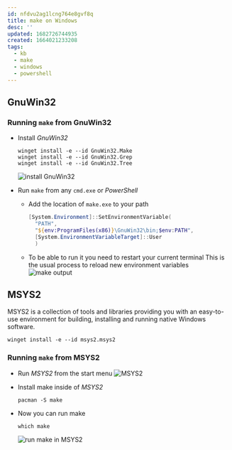 ```yaml
---
id: nfdvu2ag1lcng764e8gvf8q
title: make on Windows
desc: ''
updated: 1682726744935
created: 1664021233208
tags:
  - kb
  - make
  - windows
  - powershell
---
```


## GnuWin32

### Running `make` from GnuWin32

* Install _GnuWin32_

  ```text
  winget install -e --id GnuWin32.Make
  winget install -e --id GnuWin32.Grep
  winget install -e --id GnuWin32.Tree
  ```

  ![install _GnuWin32_](/assets/images/2022-09-24-12-15-46.png)

* Run `make` from any `cmd.exe` or _PowerShell_

  * Add the location of `make.exe` to your path

    ```powershell
    [System.Environment]::SetEnvironmentVariable(
      "PATH",
      "${env:ProgramFiles(x86)}\GnuWin32\bin;$env:PATH",
      [System.EnvironmentVariableTarget]::User
      )
     ```

  * To be able to run it you need to restart your current terminal
    This is the usual process to reload new environment variables
    ![make output](/assets/images/2022-09-24-12-28-32.png)

## MSYS2

MSYS2 is a collection of tools and libraries providing you with an easy-to-use environment for building, installing and running native Windows software.

```text
winget install -e --id msys2.msys2
```

### Running `make` from MSYS2

* Run _MSYS2_ from the start menu
  ![MSYS2](/assets/images/2022-09-24-12-09-49.png)

* Install make inside of _MSYS2_

  ```text
  pacman -S make
  ```

* Now you can run make

  ```text
  which make
  ```

  ![run make in _MSYS2_](/assets/images/2022-09-24-12-12-38.png)
